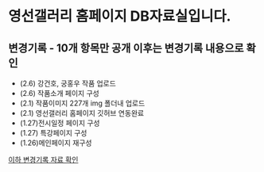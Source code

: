 # 영선갤러리 홈페이지 DB자료실입니다.
## 변경기록 - 10개 항목만 공개 이후는 변경기록 내용으로 확인
- (2.6) 강건호, 궁홍우 작품 업로드
- (2.6) 작품소개 페이지 구성
- (2.1) 작품이미지 227개 img 폴더내 업로드
- (2.1) 영선갤러리 홈페이지 깃허브 연동완료
- (1.27)전시일정 페이지 구성
- (1.27) 특강페이지 구성
- (1.26)메인페이지 재구성

[이하 변경기록 자료 확인](https://github.com/evepoi/youngsun/blob/master/%EB%B3%80%EA%B2%BD%EB%A1%9C%EA%B7%B8.md)